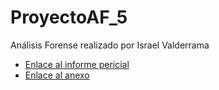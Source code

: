 # ProyectoAF_5

Análisis Forense realizado por Israel Valderrama

- [Enlace al informe pericial](./Informe_Pericial.md)
- [Enlace al anexo](./Anexo.md)

